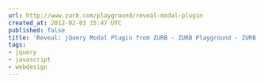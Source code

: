 ```yaml
---
url: http://www.zurb.com/playground/reveal-modal-plugin
created_at: 2012-02-03 15:47 UTC
published: false
title: 'Reveal: jQuery Modal Plugin from ZURB - ZURB Playground - ZURB.com'
tags:
- jquery
- javascript
- webdesign
---
```



